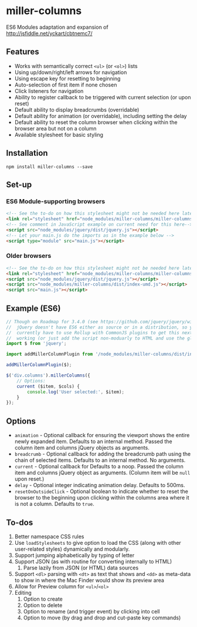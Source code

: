 # miller-columns

ES6 Modules adaptation and expansion of
<http://jsfiddle.net/yckart/cbtnemc7/>

## Features

- Works with semantically correct `<ul>` (or `<ol>`) lists
- Using up/down/right/left arrows for navigation
- Using escape key for resetting to beginning
- Auto-selection of first item if none chosen
- Click listeners for navigation
- Ability to register callback to be triggered with current selection
    (or upon reset)
- Default ability to display breadcrumbs (overridable)
- Default ability for animation (or overridable), including setting the delay
- Default ability to reset the column browser when clicking within the browser
    area but not on a column
- Available stylesheet for basic styling

## Installation

`npm install miller-columns --save`

## Set-up

### ES6 Module-supporting browsers

```html
<!-- See the to-do on how this stylesheet might not be needed here later -->
<link rel="stylesheet" href="node_modules/miller-columns/miller-columns.css" />
<!-- See comment in JavaScript example on current need for this here-->
<script src="node_modules/jquery/dist/jquery.js"></script>
<!-- Let your main.js do the imports as in the example below -->
<script type="module" src="main.js"></script>
```

### Older browsers

```html
<!-- See the to-do on how this stylesheet might not be needed here later -->
<link rel="stylesheet" href="node_modules/miller-columns/miller-columns.css" />
<script src="node_modules/jquery/dist/jquery.js"></script>
<script src="node_modules/miller-columns/dist/index-umd.js"></script>
<script src="main.js"></script>
```

## Example (ES6)

```js
// Though on Roadmap for 3.4.0 (see https://github.com/jquery/jquery/wiki/Roadmap),
//  jQuery doesn't have ES6 either as source or in a distribution, so you
//  currently have to use Rollup with CommonJS plugins to get this next line
//  working (or just add the script non-moduarly to HTML and use the global `$`)
import $ from 'jquery';

import addMillerColumnPlugin from '/node_modules/miller-columns/dist/index-es.min.js';

addMillerColumnPlugin($);

$('div.columns').millerColumns({
    // Options:
    current ($item, $cols) {
        console.log('User selected:', $item);
    }
});
```

## Options

- `animation` - Optional callback for ensuring the viewport shows the
    entire newly expanded item. Defaults to an internal method. Passed the
    column item and columns jQuery objects as arguments.
- `breadcrumb` - Optional callback for adding the breadcrumb path using the
    chain of selected items. Defaults to an internal method. No arguments.
- `current` - Optional callback for Defaults to a noop. Passed the
    column item and columns jQuery object as arguments. (Column item will be
    `null` upon reset.)
- `delay` - Optional integer indicating animation delay. Defaults to 500ms.
- `resetOnOutsideClick` - Optional boolean to indicate whether to reset the
    browser to the beginning upon clicking within the columns area where
    it is not a column. Defaults to `true`.

## To-dos

1. Better namespace CSS rules
1. Use `loadStylesheets` to give option to load the CSS (along with other
    user-related styles) dynamically and modularly.
1. Support jumping alphabetically by typing of letter
1. Support JSON (as with routine for converting internally to HTML)
    1. Parse lazily from JSON (or HTML) data sources
1. Support `<dl>` parsing with `<dt>` as text that shows and `<dd>` as
    meta-data to show in where the Mac Finder would show its preview area
1. Allow for Preview column for `<ul>`/`<ol>`
1. Editing
    1. Option to create
    1. Option to delete
    1. Option to rename (and trigger event) by clicking into cell
    1. Option to move (by drag and drop and cut-paste key commands)
